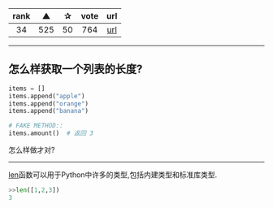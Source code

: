 | rank | ▲ | ✰ | vote | url |
|:-:|:-:|:-:|:-:|:-:|
|  34  |  525 | 50 | 764 | [url](http://stackoverflow.com/questions/1712227/how-to-get-the-size-of-a-list) |

***

## 怎么样获取一个列表的长度?

```python
items = []
items.append("apple")
items.append("orange")
items.append("banana")

# FAKE METHOD::
items.amount()  # 返回 3
```

怎么样做才对?

***

[len](https://docs.python.org/2/library/functions.html#len)函数可以用于Python中许多的类型,包括内建类型和标准库类型.

```python
>>len([1,2,3])
3
```
